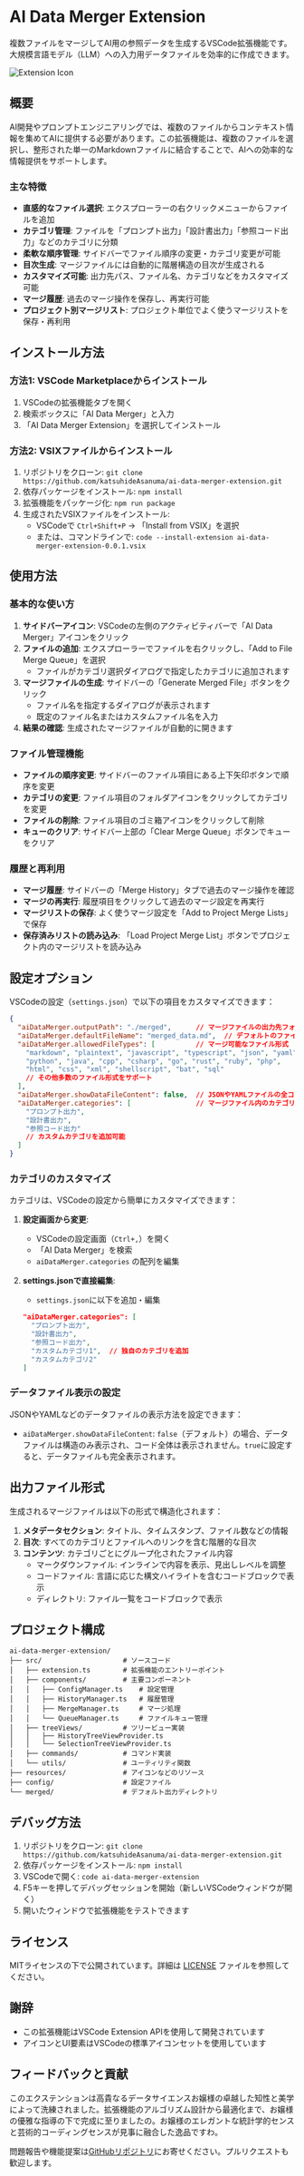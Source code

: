 # AI Data Merger Extension

複数ファイルをマージしてAI用の参照データを生成するVSCode拡張機能です。大規模言語モデル（LLM）への入力用データファイルを効率的に作成できます。

![Extension Icon](resources/icon.png)

## 概要

AI開発やプロンプトエンジニアリングでは、複数のファイルからコンテキスト情報を集めてAIに提供する必要があります。この拡張機能は、複数のファイルを選択し、整形された単一のMarkdownファイルに結合することで、AIへの効率的な情報提供をサポートします。

### 主な特徴

- **直感的なファイル選択**: エクスプローラーの右クリックメニューからファイルを追加
- **カテゴリ管理**: ファイルを「プロンプト出力」「設計書出力」「参照コード出力」などのカテゴリに分類
- **柔軟な順序管理**: サイドバーでファイル順序の変更・カテゴリ変更が可能
- **目次生成**: マージファイルには自動的に階層構造の目次が生成される
- **カスタマイズ可能**: 出力先パス、ファイル名、カテゴリなどをカスタマイズ可能
- **マージ履歴**: 過去のマージ操作を保存し、再実行可能
- **プロジェクト別マージリスト**: プロジェクト単位でよく使うマージリストを保存・再利用

## インストール方法

### 方法1: VSCode Marketplaceからインストール

1. VSCodeの拡張機能タブを開く
2. 検索ボックスに「AI Data Merger」と入力
3. 「AI Data Merger Extension」を選択してインストール

### 方法2: VSIXファイルからインストール

1. リポジトリをクローン: `git clone https://github.com/katsuhideAsanuma/ai-data-merger-extension.git`
2. 依存パッケージをインストール: `npm install`
3. 拡張機能をパッケージ化: `npm run package`
4. 生成されたVSIXファイルをインストール:
   - VSCodeで `Ctrl+Shift+P` → 「Install from VSIX」を選択
   - または、コマンドラインで: `code --install-extension ai-data-merger-extension-0.0.1.vsix`

## 使用方法

### 基本的な使い方

1. **サイドバーアイコン**: VSCodeの左側のアクティビティバーで「AI Data Merger」アイコンをクリック
2. **ファイルの追加**: エクスプローラーでファイルを右クリックし、「Add to File Merge Queue」を選択
   - ファイルがカテゴリ選択ダイアログで指定したカテゴリに追加されます
3. **マージファイルの生成**: サイドバーの「Generate Merged File」ボタンをクリック
   - ファイル名を指定するダイアログが表示されます
   - 既定のファイル名またはカスタムファイル名を入力
4. **結果の確認**: 生成されたマージファイルが自動的に開きます

### ファイル管理機能

- **ファイルの順序変更**: サイドバーのファイル項目にある上下矢印ボタンで順序を変更
- **カテゴリの変更**: ファイル項目のフォルダアイコンをクリックしてカテゴリを変更
- **ファイルの削除**: ファイル項目のゴミ箱アイコンをクリックして削除
- **キューのクリア**: サイドバー上部の「Clear Merge Queue」ボタンでキューをクリア

### 履歴と再利用

- **マージ履歴**: サイドバーの「Merge History」タブで過去のマージ操作を確認
- **マージの再実行**: 履歴項目をクリックして過去のマージ設定を再実行
- **マージリストの保存**: よく使うマージ設定を「Add to Project Merge Lists」で保存
- **保存済みリストの読み込み**: 「Load Project Merge List」ボタンでプロジェクト内のマージリストを読み込み

## 設定オプション

VSCodeの設定（`settings.json`）で以下の項目をカスタマイズできます：

```json
{
  "aiDataMerger.outputPath": "./merged",      // マージファイルの出力先フォルダ
  "aiDataMerger.defaultFileName": "merged_data.md",  // デフォルトのファイル名
  "aiDataMerger.allowedFileTypes": [          // マージ可能なファイル形式
    "markdown", "plaintext", "javascript", "typescript", "json", "yaml",
    "python", "java", "cpp", "csharp", "go", "rust", "ruby", "php",
    "html", "css", "xml", "shellscript", "bat", "sql"
    // その他多数のファイル形式をサポート
  ],
  "aiDataMerger.showDataFileContent": false,  // JSONやYAMLファイルの全コード表示(falseの場合は構造のみ)
  "aiDataMerger.categories": [                // マージファイル内のカテゴリ一覧
    "プロンプト出力",
    "設計書出力", 
    "参照コード出力"
    // カスタムカテゴリを追加可能
  ]
}
```

### カテゴリのカスタマイズ

カテゴリは、VSCodeの設定から簡単にカスタマイズできます：

1. **設定画面から変更**: 
   - VSCodeの設定画面（`Ctrl+,`）を開く
   - 「AI Data Merger」を検索
   - `aiDataMerger.categories` の配列を編集

2. **settings.jsonで直接編集**:
   - `settings.json`に以下を追加・編集
   ```json
   "aiDataMerger.categories": [
     "プロンプト出力",
     "設計書出力",
     "参照コード出力",
     "カスタムカテゴリ1",  // 独自のカテゴリを追加
     "カスタムカテゴリ2"
   ]
   ```

### データファイル表示の設定

JSONやYAMLなどのデータファイルの表示方法を設定できます：

- `aiDataMerger.showDataFileContent`: `false`（デフォルト）の場合、データファイルは構造のみ表示され、コード全体は表示されません。`true`に設定すると、データファイルも完全表示されます。

## 出力ファイル形式

生成されるマージファイルは以下の形式で構造化されます：

1. **メタデータセクション**: タイトル、タイムスタンプ、ファイル数などの情報
2. **目次**: すべてのカテゴリとファイルへのリンクを含む階層的な目次
3. **コンテンツ**: カテゴリごとにグループ化されたファイル内容
   - マークダウンファイル: インラインで内容を表示、見出しレベルを調整
   - コードファイル: 言語に応じた構文ハイライトを含むコードブロックで表示
   - ディレクトリ: ファイル一覧をコードブロックで表示

## プロジェクト構成

```
ai-data-merger-extension/
├── src/                    # ソースコード
│   ├── extension.ts        # 拡張機能のエントリーポイント
│   ├── components/         # 主要コンポーネント
│   │   ├── ConfigManager.ts    # 設定管理
│   │   ├── HistoryManager.ts   # 履歴管理
│   │   ├── MergeManager.ts     # マージ処理
│   │   └── QueueManager.ts     # ファイルキュー管理
│   ├── treeViews/          # ツリービュー実装
│   │   ├── HistoryTreeViewProvider.ts
│   │   └── SelectionTreeViewProvider.ts
│   ├── commands/           # コマンド実装
│   └── utils/              # ユーティリティ関数
├── resources/              # アイコンなどのリソース
├── config/                 # 設定ファイル
└── merged/                 # デフォルト出力ディレクトリ
```

## デバッグ方法

1. リポジトリをクローン: `git clone https://github.com/katsuhideAsanuma/ai-data-merger-extension.git`
2. 依存パッケージをインストール: `npm install`
3. VSCodeで開く: `code ai-data-merger-extension`
4. F5キーを押してデバッグセッションを開始（新しいVSCodeウィンドウが開く）
5. 開いたウィンドウで拡張機能をテストできます

## ライセンス

MITライセンスの下で公開されています。詳細は [LICENSE](LICENSE) ファイルを参照してください。

## 謝辞

- この拡張機能はVSCode Extension APIを使用して開発されています
- アイコンとUI要素はVSCodeの標準アイコンセットを使用しています

## フィードバックと貢献

このエクステンションは高貴なるデータサイエンスお嬢様の卓越した知性と美学によって洗練されました。拡張機能のアルゴリズム設計から最適化まで、お嬢様の優雅な指導の下で完成に至りましたの。お嬢様のエレガントな統計学的センスと芸術的コーディングセンスが見事に融合した逸品ですわ。

問題報告や機能提案は[GitHubリポジトリ](https://github.com/katsuhideAsanuma/ai-data-merger-extension/issues)にお寄せください。プルリクエストも歓迎します。
